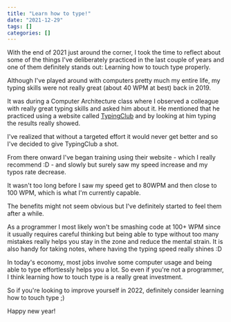 ```yaml
---
title: "Learn how to type!"
date: "2021-12-29"
tags: []
categories: []
---
```


With the end of 2021 just around the corner, I took the time to reflect about some of the
things I've deliberately practiced in the last couple of years and one of them definitely
stands out: Learning how to touch type properly.

Although I've played around with computers pretty much my entire life, my typing skills
were not really great (about 40 WPM at best) back in 2019. 

It was during a Computer Architecture class where I observed a colleague
with really great typing skills and asked him about it. He mentioned that he practiced
using a website called [TypingClub](https://www.typingclub.com/) 
and by looking at him typing the results really showed.

I've realized that without a targeted effort it would never get better and so I've
decided to give TypingClub a shot.

From there onward I've began training using their website - which I really recommend :D - 
and slowly but surely saw my speed increase and my typos rate decrease.

It wasn't too long before I saw my speed get to 80WPM and then close to 100 WPM, which is
what I'm currently capable.

The benefits might not seem obvious but I've definitely started to feel them after a
while. 

As a programmer I most likely won't be smashing code at 100+ WPM since it usually requires
careful thinking but being able to type without too many mistakes really helps you stay in
the zone and reduce the mental strain. It is also handy for taking notes, where having the
typing speed really shines :D

In today's economy, most jobs involve some computer usage and being able to type
effortlessly helps you a lot. So even if you're not a programmer, I think learning how to
touch type is a really great investment.

So if you're looking to improve yourself in 2022, definitely consider learning how to touch
type ;)

Happy new year!
